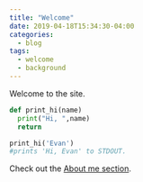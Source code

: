 ```yaml
---
title: "Welcome"
date: 2019-04-18T15:34:30-04:00
categories:
  - blog
tags:
  - welcome
  - background
---
```


Welcome to the site.

```python
def print_hi(name)
  print("Hi, ",name)
  return

print_hi('Evan')
#prints 'Hi, Evan' to STDOUT.
```

Check out the [About me section][about-me].

[about-me]: https://echenelly.github.io/about/
